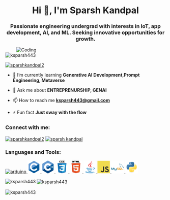 <h1 align="center">Hi 👋, I'm Sparsh Kandpal</h1>
<h3 align="center">Passionate engineering undergrad with interests in IoT, app development, AI, and ML. Seeking innovative opportunities for growth.</h3>

<img align="right" alt="Coding" width="470" src ="https://user-images.githubusercontent.com/74038190/225813708-98b745f2-7d22-48cf-9150-083f1b00d6c9.gif">

<p align="left"> <img src="https://komarev.com/ghpvc/?username=ksparsh443&label=Profile%20views&color=0e75b6&style=flat" alt="ksparsh443" /> </p>

<p align="left"> <a href="https://twitter.com/sparshkandpal2" target="blank"><img src="https://img.shields.io/twitter/follow/sparshkandpal2?logo=twitter&style=for-the-badge" alt="sparshkandpal2" /></a> </p>

- 🌱 I’m currently learning **Generative AI Development,Prompt Engineering, Metaverse**

- 💬 Ask me about **ENTREPRENURSHIP, GENAI**

- 📫 How to reach me **ksparsh443@gmail.com**

- ⚡ Fun fact **Just sway with the flow**

<h3 align="left">Connect with me:</h3>
<p align="left">
<a href="https://twitter.com/sparshkandpal2" target="blank"><img align="center" src="https://raw.githubusercontent.com/rahuldkjain/github-profile-readme-generator/master/src/images/icons/Social/twitter.svg" alt="sparshkandpal2" height="30" width="40" /></a>
<a href="https://linkedin.com/in/sparsh kandpal" target="blank"><img align="center" src="https://raw.githubusercontent.com/rahuldkjain/github-profile-readme-generator/master/src/images/icons/Social/linked-in-alt.svg" alt="sparsh kandpal" height="30" width="40" /></a>
</p>

<h3 align="left">Languages and Tools:</h3>
<p align="left"> <a href="https://www.arduino.cc/" target="_blank" rel="noreferrer"> <img src="https://cdn.worldvectorlogo.com/logos/arduino-1.svg" alt="arduino" width="40" height="40"/> </a> <a href="https://www.cprogramming.com/" target="_blank" rel="noreferrer"> <img src="https://raw.githubusercontent.com/devicons/devicon/master/icons/c/c-original.svg" alt="c" width="40" height="40"/> </a> <a href="https://www.w3schools.com/cpp/" target="_blank" rel="noreferrer"> <img src="https://raw.githubusercontent.com/devicons/devicon/master/icons/cplusplus/cplusplus-original.svg" alt="cplusplus" width="40" height="40"/> </a> <a href="https://www.w3schools.com/css/" target="_blank" rel="noreferrer"> <img src="https://raw.githubusercontent.com/devicons/devicon/master/icons/css3/css3-original-wordmark.svg" alt="css3" width="40" height="40"/> </a> <a href="https://www.w3.org/html/" target="_blank" rel="noreferrer"> <img src="https://raw.githubusercontent.com/devicons/devicon/master/icons/html5/html5-original-wordmark.svg" alt="html5" width="40" height="40"/> </a> <a href="https://www.java.com" target="_blank" rel="noreferrer"> <img src="https://raw.githubusercontent.com/devicons/devicon/master/icons/java/java-original.svg" alt="java" width="40" height="40"/> </a> <a href="https://developer.mozilla.org/en-US/docs/Web/JavaScript" target="_blank" rel="noreferrer"> <img src="https://raw.githubusercontent.com/devicons/devicon/master/icons/javascript/javascript-original.svg" alt="javascript" width="40" height="40"/> </a> <a href="https://www.mysql.com/" target="_blank" rel="noreferrer"> <img src="https://raw.githubusercontent.com/devicons/devicon/master/icons/mysql/mysql-original-wordmark.svg" alt="mysql" width="40" height="40"/> </a> <a href="https://www.python.org" target="_blank" rel="noreferrer"> <img src="https://raw.githubusercontent.com/devicons/devicon/master/icons/python/python-original.svg" alt="python" width="40" height="40"/> </a> </p>

<p><img align="left" src="https://github-readme-stats.vercel.app/api/top-langs?username=ksparsh443&show_icons=true&locale=en&layout=compact" alt="ksparsh443" /></p>

<p>&nbsp;<img align="center" src="https://github-readme-stats.vercel.app/api?username=ksparsh443&show_icons=true&locale=en" alt="ksparsh443" /></p>

<p><img align="center" src="https://github-readme-streak-stats.herokuapp.com/?user=ksparsh443&" alt="ksparsh443" /></p>
